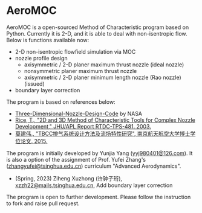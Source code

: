 # AeroMOC

AeroMOC is a open-sourced Method of Characteristic program based on Python. Currently it is 2-D, and it is able to deal with non-isentropic flow. Below is functions available now:

- 2-D non-isentropic flowfield simulation via MOC
- nozzle profile design 
    - axisymmetric / 2-D planer maximum thrust nozzle (ideal nozzle)
    - nonsymmetric planer maximum thrust nozzle
    - axisymmetric / 2-D planer minimum length nozzle (Rao nozzle) (issued)
- boundary layer correction

The program is based on references below:

- [Three-Dimensional-Nozzle-Design-Code](https://github.com/nasa/Three-Dimensional-Nozzle-Design-Code) by NASA
- [Rice, T., "2D and 3D Method of Characteristic Tools for Complex Nozzle Development," JHU/APL Report RTDC-TPS-481. 2003.](https://ntrs.nasa.gov/citations/20030067852)
- [莫建伟., "TBCC排气系统设计方法及流场特性研究", 南京航天航空大学博士学位论文. 2015.](https://xueshu.baidu.com/usercenter/paper/show?paperid=405d0a064724ac1e31c07aecd55e80dd)

The program is initially developed by Yunjia Yang (yyj980401@126.com). It is also a option of the assignment of Prof. Yufei Zhang's (zhangyufei@tsinghua.edu.cn) curriculum "Advanced Aerodynamics".

- (Spring, 2023) Ziheng Xuzhong (许钟子珩), xzzh22@mails.tsinghua.edu.cn, Add boundary layer correction

The program is open to further development. Please follow the instruction to fork and raise pull request.
